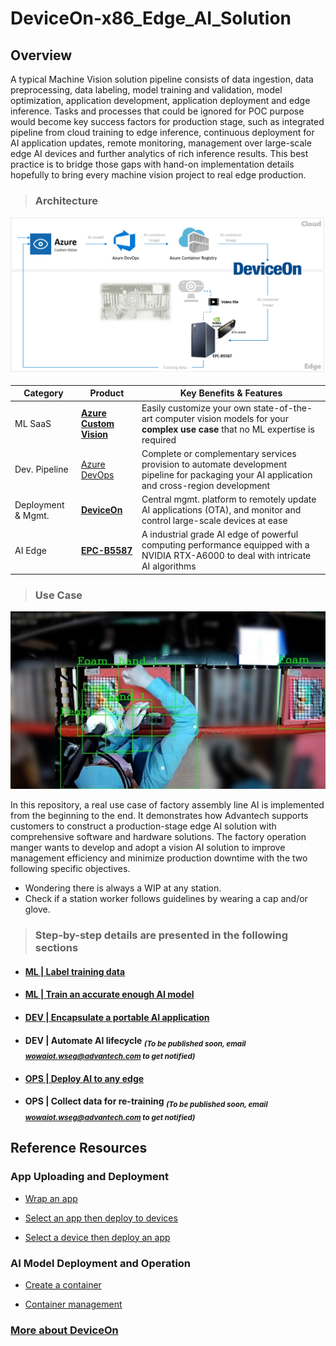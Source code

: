 # DeviceOn-x86_Edge_AI_Solution
## Overview

A typical Machine Vision solution pipeline consists of data ingestion, data preprocessing, data labeling, model training and validation, model optimization, application development, application deployment and edge inference. Tasks and processes that could be ignored for POC purpose would become key success factors for production stage, such as  integrated pipeline from cloud training to edge inference, continuous deployment for AI application updates, remote monitoring, management over large-scale edge AI devices and further analytics of rich inference results. This best practice is to bridge those gaps with hand-on implementation details hopefully to bring every machine vision project to real edge production.

> ### **Architecture**

![image](image/project%20architecture.png)

| Category  | Product | Key Benefits & Features |
| ------------- | ------------- | ------------- |
| ML SaaS | **[Azure Custom Vision](https://azure.microsoft.com/en-us/products/cognitive-services/custom-vision-service/)** | Easily customize your own state-of-the-art computer vision models for your **complex use case** that no ML expertise is required |
| Dev. Pipeline | [Azure DevOps](https://azure.microsoft.com/en-us/products/devops/) | Complete or complementary services provision to automate development pipeline for packaging your AI application and cross-region development|
| Deployment & Mgmt. | **[DeviceOn](https://campaign.advantech.online/en/DeviceOn/index.html#SolutionPackages)** | Central mgmt. platform to remotely update AI applications (OTA), and monitor and control large-scale devices at ease |
| AI Edge | **[EPC-B5587](https://www.advantech.com/en/products/f50cd471-773b-4301-95f4-5547702c0ec7/epc-b5587/mod_3cf5ef68-e055-45e1-98dd-84987ae4a331)** | A industrial grade AI edge of powerful computing performance equipped with a NVIDIA RTX-A6000 to deal with intricate AI algorithms |

> ### **Use Case**

![image](image/scenario.png)

In this repository, a real use case of factory assembly line AI is implemented from the beginning to the end. It demonstrates how Advantech supports customers to construct a production-stage edge AI solution with comprehensive software and hardware solutions. The factory operation manger wants to develop and adopt a vision AI solution to improve management efficiency and minimize production downtime with the two following specific objectives.

-	Wondering there is always a WIP at any station. 
-	Check if a station worker follows guidelines by wearing a cap and/or glove. 

> ### **Step-by-step details are presented in the following sections**

* #### [**ML | Label training data**](LabelTrainingData.md)

* #### [**ML | Train an accurate enough AI model**](TrainAnAccurateEnoughAIModel.md)

* #### [**DEV | Encapsulate a portable AI application**](EncapsulateAPortableAIApplication.md)

* #### **DEV | Automate AI lifecycle** <sub>*(To be published soon, email wowaiot.wseg@advantech.com to get notified)*</sub>

* #### [**OPS | Deploy AI to any edge**](DeployAIToAnyEdge.md)

* #### **OPS | Collect data for re-training** <sub>*(To be published soon, email wowaiot.wseg@advantech.com to get notified)*</sub>

## Reference Resources

### App Uploading and Deployment

* [Wrap an app](https://youtu.be/5wRANEF-nxM?t=171)

* [Select an app then deploy to devices](https://youtu.be/5wRANEF-nxM?t=15)

* [Select a device then deploy an app](https://youtu.be/5wRANEF-nxM?t=36)

### AI Model Deployment and Operation

* [Create a container](https://youtu.be/bilP6FpyU0M?t=109)

* [Container management](https://youtu.be/bilP6FpyU0M?t=145)

### [More about DeviceOn](https://docs.wise-paas.advantech.com/en/Guides_and_API_References/ApplicationServices/1564727799415968385/1564727878040194797/v1.0.2)
